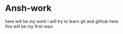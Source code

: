 # Ansh-work
here will be my work
<be>
i will try to learn git and github here
<br>
this will be my first repo
